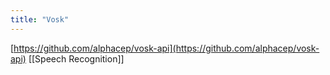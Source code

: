 ```yaml
---
title: "Vosk"
---
```


[https://github.com/alphacep/vosk-api](https://github.com/alphacep/vosk-api)
[[Speech Recognition]]
